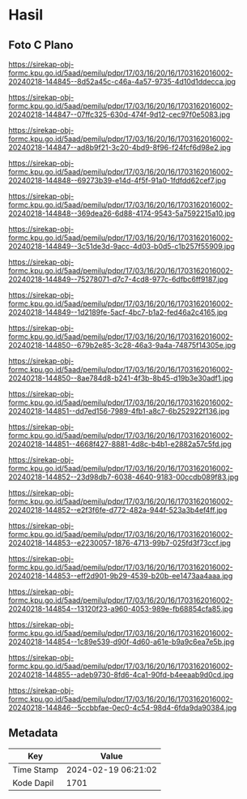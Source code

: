 # Hasil

## Foto C Plano

https://sirekap-obj-formc.kpu.go.id/5aad/pemilu/pdpr/17/03/16/20/16/1703162016002-20240218-144845--8d52a45c-c46a-4a57-9735-4d10d1ddecca.jpg

https://sirekap-obj-formc.kpu.go.id/5aad/pemilu/pdpr/17/03/16/20/16/1703162016002-20240218-144847--07ffc325-630d-474f-9d12-cec97f0e5083.jpg

https://sirekap-obj-formc.kpu.go.id/5aad/pemilu/pdpr/17/03/16/20/16/1703162016002-20240218-144847--ad8b9f21-3c20-4bd9-8f96-f24fcf6d98e2.jpg

https://sirekap-obj-formc.kpu.go.id/5aad/pemilu/pdpr/17/03/16/20/16/1703162016002-20240218-144848--69273b39-e14d-4f5f-91a0-1fdfdd62cef7.jpg

https://sirekap-obj-formc.kpu.go.id/5aad/pemilu/pdpr/17/03/16/20/16/1703162016002-20240218-144848--369dea26-6d88-4174-9543-5a7592215a10.jpg

https://sirekap-obj-formc.kpu.go.id/5aad/pemilu/pdpr/17/03/16/20/16/1703162016002-20240218-144849--3c51de3d-9acc-4d03-b0d5-c1b257f55909.jpg

https://sirekap-obj-formc.kpu.go.id/5aad/pemilu/pdpr/17/03/16/20/16/1703162016002-20240218-144849--75278071-d7c7-4cd8-977c-6dfbc6ff9187.jpg

https://sirekap-obj-formc.kpu.go.id/5aad/pemilu/pdpr/17/03/16/20/16/1703162016002-20240218-144849--1d2189fe-5acf-4bc7-b1a2-fed46a2c4165.jpg

https://sirekap-obj-formc.kpu.go.id/5aad/pemilu/pdpr/17/03/16/20/16/1703162016002-20240218-144850--679b2e85-3c28-46a3-9a4a-74875f14305e.jpg

https://sirekap-obj-formc.kpu.go.id/5aad/pemilu/pdpr/17/03/16/20/16/1703162016002-20240218-144850--8ae784d8-b241-4f3b-8b45-d19b3e30adf1.jpg

https://sirekap-obj-formc.kpu.go.id/5aad/pemilu/pdpr/17/03/16/20/16/1703162016002-20240218-144851--dd7ed156-7989-4fb1-a8c7-6b252922f136.jpg

https://sirekap-obj-formc.kpu.go.id/5aad/pemilu/pdpr/17/03/16/20/16/1703162016002-20240218-144851--4668f427-8881-4d8c-b4b1-e2882a57c5fd.jpg

https://sirekap-obj-formc.kpu.go.id/5aad/pemilu/pdpr/17/03/16/20/16/1703162016002-20240218-144852--23d98db7-6038-4640-9183-00ccdb089f83.jpg

https://sirekap-obj-formc.kpu.go.id/5aad/pemilu/pdpr/17/03/16/20/16/1703162016002-20240218-144852--e2f3f6fe-d772-482a-944f-523a3b4ef4ff.jpg

https://sirekap-obj-formc.kpu.go.id/5aad/pemilu/pdpr/17/03/16/20/16/1703162016002-20240218-144853--e2230057-1876-4713-99b7-025fd3f73ccf.jpg

https://sirekap-obj-formc.kpu.go.id/5aad/pemilu/pdpr/17/03/16/20/16/1703162016002-20240218-144853--eff2d901-9b29-4539-b20b-ee1473aa4aaa.jpg

https://sirekap-obj-formc.kpu.go.id/5aad/pemilu/pdpr/17/03/16/20/16/1703162016002-20240218-144854--13120f23-a960-4053-989e-fb68854cfa85.jpg

https://sirekap-obj-formc.kpu.go.id/5aad/pemilu/pdpr/17/03/16/20/16/1703162016002-20240218-144854--1c89e539-d90f-4d60-a61e-b9a9c6ea7e5b.jpg

https://sirekap-obj-formc.kpu.go.id/5aad/pemilu/pdpr/17/03/16/20/16/1703162016002-20240218-144855--adeb9730-8fd6-4ca1-90fd-b4eeaab9d0cd.jpg

https://sirekap-obj-formc.kpu.go.id/5aad/pemilu/pdpr/17/03/16/20/16/1703162016002-20240218-144846--5ccbbfae-0ec0-4c54-98d4-6fda9da90384.jpg


## Metadata

| Key        | Value               |
| ---------- | ------------------- |
| Time Stamp | 2024-02-19 06:21:02 |
| Kode Dapil | 1701                |



